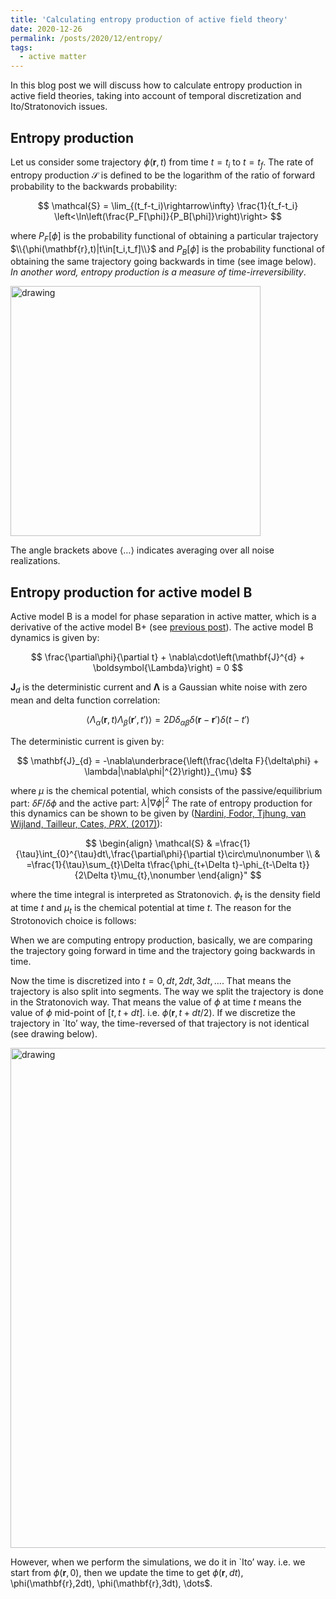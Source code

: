 ```yaml
---
title: 'Calculating entropy production of active field theory'
date: 2020-12-26
permalink: /posts/2020/12/entropy/
tags:
  - active matter
---
```


In this blog post we will discuss how to calculate entropy production in active field theories, taking into account of temporal discretization and Ito/Stratonovich issues.

## Entropy production

Let us consider some trajectory $\phi(\mathbf{r},t)$ from time $t = t_i$ to $t = t_f$. The rate of entropy production $\mathcal{S}$ is defined to be the logarithm of the ratio of forward probability to the backwards probability:

$$ \mathcal{S} = \lim_{(t_f-t_i)\rightarrow\infty} \frac{1}{t_f-t_i} \left<\ln\left(\frac{P_F[\phi]}{P_B[\phi]}\right)\right> $$

where $P_F[\phi]$ is the probability functional of obtaining a particular trajectory $\\{\phi(\mathbf{r},t)|t\in[t_i,t_f]\\}$
and $P_B[\phi]$ is the probability functional of obtaining the same trajectory going backwards in time (see image below). 
_In another word, entropy production is a measure of time-irreversibility_.

<img src="https://elsentjhung.github.io/images/irreversibility2.jpg" alt="drawing" width="400"/>

The angle brackets above $\left<\dots\right>$ indicates averaging over all noise realizations.

## Entropy production for active model B

Active model B is a model for phase separation in active matter, which is a derivative of the active model B+ (see [previous post]). 
The active model B dynamics is given by:

$$ \frac{\partial\phi}{\partial t} + \nabla\cdot\left(\mathbf{J}^{d} + \boldsymbol{\Lambda}\right) = 0 $$

$\mathbf{J}_d$ is the deterministic current and $\boldsymbol{\Lambda}$ is a Gaussian white noise with zero mean and delta function correlation:

$$ \left<\Lambda_\alpha(\mathbf{r},t)\Lambda_\beta(\mathbf{r}',t')\right> = 2D\delta_{\alpha\beta}\delta(\mathbf{r}-\mathbf{r}')\delta(t-t') $$

The deterministic current is given by:

$$ \mathbf{J}_{d} = -\nabla\underbrace{\left(\frac{\delta F}{\delta\phi} + \lambda|\nabla\phi|^{2}\right)}_{\mu} $$

where $\mu$ is the chemical potential, which consists of the passive/equilibrium part: $\delta F/\delta\phi$ and the active part: $\lambda|\nabla\phi|^2$
The rate of entropy production for this dynamics can be shown to be given by ([Nardini, Fodor, Tjhung, van Wijland, Tailleur, Cates, _PRX_, (2017)]):

$$ \begin{align}
\mathcal{S} & =\frac{1}{\tau}\int_{0}^{\tau}dt\,\frac{\partial\phi}{\partial t}\circ\mu\nonumber \\
 & =\frac{1}{\tau}\sum_{t}\Delta t\frac{\phi_{t+\Delta t}-\phi_{t-\Delta t}}{2\Delta t}\mu_{t},\nonumber
\end{align}" $$

where the time integral is interpreted as Stratonovich. $\phi_t$ is the density field at time $t$ and $\mu_t$ is the chemical potential at time $t$. The reason for the Strotonovich choice is follows:

When we are computing entropy production, basically, we are comparing the trajectory going forward in time and the trajectory going backwards in time.

Now the time is discretized into $t = 0, dt, 2dt, 3dt, \dots$. That means the trajectory is also split into segments. 
The way we split the trajectory is done in the Stratonovich way. 
That means the value of $\phi$ at time $t$ means the value of $\phi$ mid-point of $[t, t+dt]$. i.e. $\phi(\mathbf{r},t+dt/2)$. 
If we discretize the trajectory in `Ito’ way, the time-reversed of that trajectory is not identical (see drawing below).

<img src="https://elsentjhung.github.io/images/ito-trajectory.jpg" alt="drawing" width="800"/>

However, when we perform the simulations, we do it in `Ito’ way. i.e. we start from $\phi(\mathbf{r},0)$, then we update the time to get $\phi(\mathbf{r},dt)$, \phi(\mathbf{r},2dt), \phi(\mathbf{r},3dt), \dots$. 

[previous post]: https://elsentjhung.github.io/posts/2019/04/active/
[Nardini, Fodor, Tjhung, van Wijland, Tailleur, Cates, _PRX_, (2017)]: https://journals.aps.org/prx/abstract/10.1103/PhysRevX.7.021007
[Pooley, Furtado, _PRE_, (2007)]: https://journals.aps.org/pre/abstract/10.1103/PhysRevE.77.046702

